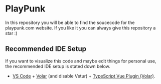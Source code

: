 # PlayPunk
In this repository you will be able to find the soucecode for the playpunk.com website. If you like it you can always give this repository a star :)

## Recommended IDE Setup
If you want to visualize this code and maybe edit things for personal use, the recommended IDE setup is stated down below.
- [VS Code](https://code.visualstudio.com/) + [Volar](https://marketplace.visualstudio.com/items?itemName=Vue.volar) (and disable Vetur) + [TypeScript Vue Plugin (Volar)](https://marketplace.visualstudio.com/items?itemName=Vue.vscode-typescript-vue-plugin).
